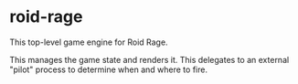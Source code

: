 # roid-rage

This top-level game engine for Roid Rage.

This manages the game state and renders it. This delegates to an external
"pilot" process to determine when and where to fire.